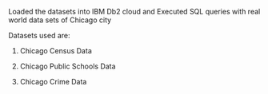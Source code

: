 Loaded the datasets into IBM Db2 cloud and Executed SQL queries with real world data sets of Chicago city

Datasets used are: 

1. Chicago Census Data

2. Chicago Public Schools Data

3. Chicago Crime Data



